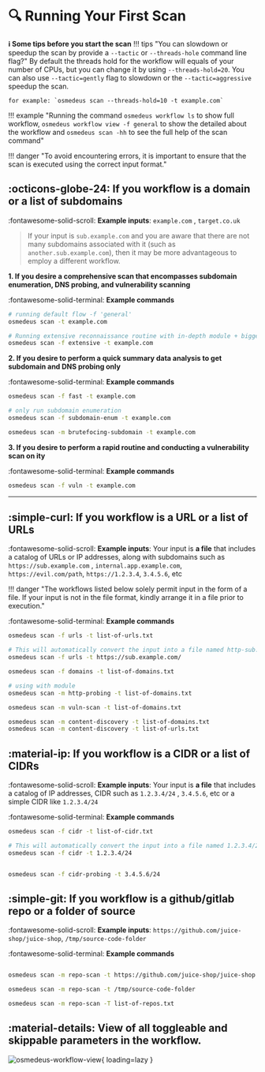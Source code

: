 # :mag: Running Your First Scan

**:information_source:  Some tips before you start the scan**
!!! tips "You can slowdown or speedup the scan by provide a `--tactic` or `--threads-hole` command line flag?"
    By default the threads hold for the workflow will equals of your number of CPUs, but you can change it by using `--threads-hold=20`. You can also use  `--tactic=gently` flag to slowdown or the `--tactic=aggressive` speedup the scan.

    for example: `osmedeus scan --threads-hold=10 -t example.com`

!!! example "Running the command `osmedeus workflow ls` to show full workflow, `osmedeus workflow view -f general` to show the detailed about the workflow and `osmedeus scan -hh` to see the full help of the scan command"

!!! danger "To avoid encountering errors, it is important to ensure that the scan is executed using the correct input format."

<!-- # :information_source:  Some tips before you start the scan -->

## :octicons-globe-24: If you workflow is a domain or a list of subdomains

:fontawesome-solid-scroll: __Example inputs__: `example.com` , `target.co.uk`

> If your input is `sub.example.com` and you are aware that there are not many subdomains associated with it (such as `another.sub.example.com`), then it may be more advantageous to employ a different workflow.


**1. If you desire a comprehensive scan that encompasses subdomain enumeration, DNS probing, and vulnerability scanning**

:fontawesome-solid-terminal: __Example commands__
```bash
# running default flow -f 'general'
osmedeus scan -t example.com

# Running extensive reconnaissance routine with in-depth module + bigger wordlists
osmedeus scan -f extensive -t example.com
```


**2. If you desire to perform a quick summary data analysis to get subdomain and DNS probing only**

:fontawesome-solid-terminal: __Example commands__
```bash
osmedeus scan -f fast -t example.com

# only run subdomain enumeration
osmedeus scan -f subdomain-enum -t example.com

osmedeus scan -m brutefocing-subdomain -t example.com
```

**3. If you desire to perform a rapid routine and conducting a vulnerability scan on ity**

:fontawesome-solid-terminal: __Example commands__

```bash
osmedeus scan -f vuln -t example.com
```

<hr>

## :simple-curl:  If you workflow is a URL or a list of URLs

:fontawesome-solid-scroll: __Example inputs__: Your input is **a file** that includes a catalog of URLs or IP addresses, along with subdomains such as `https://sub.example.com` , `internal.app.example.com`, `https://evil.com/path`, `https://1.2.3.4`, `3.4.5.6`, etc

!!! danger "The workflows listed below solely permit input in the form of a file. If your input is not in the file format, kindly arrange it in a file prior to execution."

:fontawesome-solid-terminal: __Example commands__

```bash
osmedeus scan -f urls -t list-of-urls.txt

# This will automatically convert the input into a file named http-sub.example.com.txt
osmedeus scan -f urls -t https://sub.example.com/

osmedeus scan -f domains -t list-of-domains.txt

# using with module
osmedeus scan -m http-probing -t list-of-domains.txt

osmedeus scan -m vuln-scan -t list-of-domains.txt

osmedeus scan -m content-discovery -t list-of-domains.txt
osmedeus scan -m content-discovery -t list-of-urls.txt
```

## :material-ip:  If you workflow is a CIDR or a list of CIDRs

:fontawesome-solid-scroll: __Example inputs__: Your input is **a file** that includes a catalog of IP addresses, CIDR such as `1.2.3.4/24` , `3.4.5.6`, etc or a simple CIDR like `1.2.3.4/24`

:fontawesome-solid-terminal: __Example commands__

```bash
osmedeus scan -f cidr -t list-of-cidr.txt

# This will automatically convert the input into a file named 1.2.3.4/24_random.txt
osmedeus scan -f cidr -t 1.2.3.4/24


osmedeus scan -f cidr-probing -t 3.4.5.6/24

```

## :simple-git: If you workflow is a github/gitlab repo or a folder of source

:fontawesome-solid-scroll: __Example inputs__: `https://github.com/juice-shop/juice-shop`, `/tmp/source-code-folder`

:fontawesome-solid-terminal: __Example commands__

```bash

osmedeus scan -m repo-scan -t https://github.com/juice-shop/juice-shop

osmedeus scan -m repo-scan -t /tmp/source-code-folder

osmedeus scan -m repo-scan -T list-of-repos.txt

```

## :material-details: View of all toggleable and skippable parameters in the workflow.

![osmedeus-workflow-view](/static/images/osmedeus-workflow-view.png){ loading=lazy }
